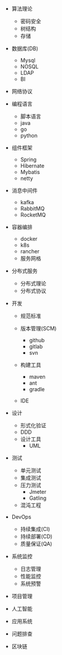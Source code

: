 - 算法理论
    - 密码安全
    - 树结构
    - 存储
    
- 数据库(DB)
    - Mysql
    - NOSQL
    - LDAP
    - BI
- 网络协议
        
- 编程语言
    - 脚本语言
    - java
    - go
    - python
    
- 组件框架
    - Spring
    - Hibernate
    - Mybatis
    - netty
    
- 消息中间件
    - kafka
    - RabbitMQ
    - RocketMQ
    
- 容器编排
    - docker
    - k8s
    - rancher
    - 服务网格

- 分布式服务
    - 分布式理论
    - 分布式协议
    
- 开发
    - 规范标准 
    - 版本管理(SCM)
        - github
        - gitlab
        - svn
        
    - 构建工具
        - maven
        - ant
        - gradle 
    - IDE
- 设计
    - 形式化验证
    - DDD
    - 设计工具
        - UML   

- 测试
    - 单元测试
    - 集成测试
    - 压力测试
        - Jmeter
        - Gatling
    - 混沌工程
    
- DevOps
    - 持续集成(CI)
    - 持续部署(CD)
    - 质量保证(QA)


- 系统监控
    - 日志管理
    - 性能监控
    - 系统预警  
    

- 项目管理

- 人工智能

- 应用系统

- 问题排查

- 区块链